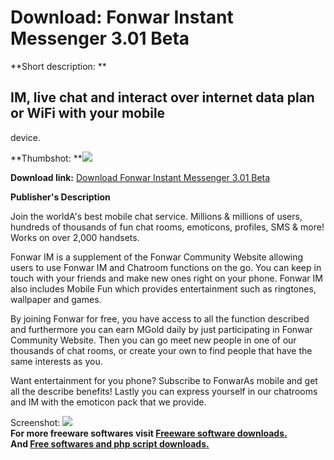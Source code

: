 # Download: Fonwar Instant Messenger 3.01 Beta

**Short description: **

## IM, live chat and interact over internet data plan or WiFi with your mobile
device.

  
**Thumbshot: **![](http://www.freewarefiles.com/screenshot/fonwar_md.jpg)   
  
**Download link:** [Download Fonwar Instant Messenger 3.01 Beta](http://freesoftwares.boysofts.com/Fonwar-IM_program_47949.html)  
  

**Publisher's Description**  
  

Join the worldA's best mobile chat service. Millions & millions of users,
hundreds of thousands of fun chat rooms, emoticons, profiles, SMS & more!
Works on over 2,000 handsets.

Fonwar IM is a supplement of the Fonwar Community Website allowing users to
use Fonwar IM and Chatroom functions on the go. You can keep in touch with
your friends and make new ones right on your phone. Fonwar IM also includes
Mobile Fun which provides entertainment such as ringtones, wallpaper and
games.

By joining Fonwar for free, you have access to all the function described and
furthermore you can earn MGold daily by just participating in Fonwar Community
Website. Then you can go meet new people in one of our thousands of chat
rooms, or create your own to find people that have the same interests as you.

Want entertainment for you phone? Subscribe to FonwarAs mobile and get all the
describe benefits! Lastly you can express yourself in our chatrooms and IM
with the emoticon pack that we provide.

  
  
Screenshot: ![](http://www.freewarefiles.com/screenshot/fonwar.jpg)  
**For more freeware softwares visit [Freeware software downloads.](http://freesoftwares.boysofts.com/)**   
**And [Free softwares and php script downloads.](http://www.boysofts.com/)**

